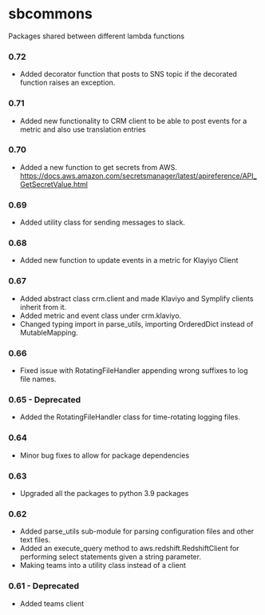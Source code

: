 # sbcommons

Packages shared between different lambda functions

### 0.72
- Added decorator function that posts to SNS topic if the decorated function raises an exception. 

### 0.71
- Added new functionality to CRM client to be able to post events for a metric and also use translation entries

### 0.70
- Added a new function to get secrets from AWS. https://docs.aws.amazon.com/secretsmanager/latest/apireference/API_GetSecretValue.html

### 0.69
- Added utility class for sending messages to slack.

### 0.68
- Added new function to update events in a metric for Klayiyo Client

### 0.67
- Added abstract class crm.client and made Klaviyo and Symplify clients inherit from it.
- Added metric and event class under crm.klaviyo.
- Changed typing import in parse_utils, importing OrderedDict instead of MutableMapping.

### 0.66
- Fixed issue with RotatingFileHandler appending wrong suffixes to log file names.

### 0.65 - Deprecated
- Added the RotatingFileHandler class for time-rotating logging files.

### 0.64
- Minor bug fixes to allow for package dependencies

### 0.63
- Upgraded all the packages to python 3.9 packages

### 0.62

- Added parse_utils sub-module for parsing configuration files and other text files.
- Added an execute_query method to aws.redshift.RedshiftClient for performing select statements given a string parameter.
- Making teams into a utility class instead of a client

### 0.61 - Deprecated
- Added teams client
